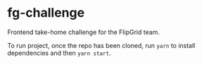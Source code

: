 # fg-challenge
Frontend take-home challenge for the FlipGrid team.

To run project, once the repo has been cloned, run `yarn` to install dependencies and then `yarn start`.
